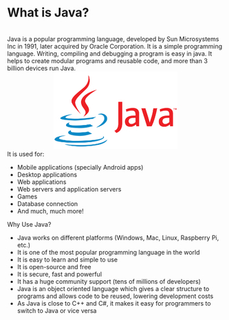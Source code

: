 # What is Java?
<br/>
Java is a popular programming language, developed by Sun Microsystems Inc in 1991, later acquired by Oracle Corporation. It is a simple programming language.  Writing, compiling and debugging a program is easy in java.  It helps to create modular programs and reusable code, and more than 3 billion devices run Java.

<div align="center">
<img src="../.src/Java-Logo.png" height="180px" />
</div>
It is used for:

- Mobile applications (specially Android apps)
- Desktop applications
- Web applications
- Web servers and application servers
- Games
- Database connection
- And much, much more!

Why Use Java?
- Java works on different platforms (Windows, Mac, Linux, Raspberry Pi, etc.)
- It is one of the most popular programming language in the world
- It is easy to learn and simple to use
- It is open-source and free
- It is secure, fast and powerful
- It has a huge community support (tens of millions of developers)
- Java is an object oriented language which gives a clear structure to programs and allows code to be reused, lowering development costs
- As Java is close to C++ and C#, it makes it easy for programmers to switch to Java or vice versa